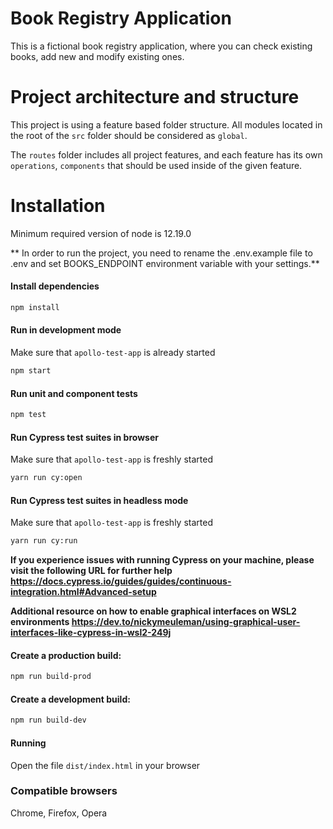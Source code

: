 # Book Registry Application

This is a fictional book registry application, where you can check existing books, add new and modify existing ones.

# Project architecture and structure

This project is using a feature based folder structure. All modules located in the root of the `src` folder should be considered as `global`. 

The `routes` folder includes all project features, and each feature has its own `operations`, `components` that should be used inside of the given feature.

# Installation

Minimum required version of node is 12.19.0

** In order to run the project, you need to rename the .env.example file to .env and set BOOKS_ENDPOINT environment variable with your settings.**

#### Install dependencies

```sh
npm install
```

#### Run in development mode
Make sure that `apollo-test-app` is already started

```sh
npm start
```

#### Run unit and component tests

```sh
npm test
```

#### Run Cypress test suites in browser
Make sure that `apollo-test-app` is freshly started

```sh
yarn run cy:open
```

#### Run Cypress test suites in headless mode
Make sure that `apollo-test-app` is freshly started

```sh
yarn run cy:run
```

**If you experience issues with running Cypress on your machine, please visit the following URL for further help https://docs.cypress.io/guides/guides/continuous-integration.html#Advanced-setup**

**Additional resource on how to enable graphical interfaces on WSL2 environments https://dev.to/nickymeuleman/using-graphical-user-interfaces-like-cypress-in-wsl2-249j**

#### Create a production build:

```sh
npm run build-prod
```

#### Create a development build:

```sh
npm run build-dev
```
#### Running

Open the file `dist/index.html` in your browser

### Compatible browsers
Chrome, Firefox, Opera
